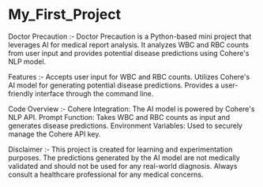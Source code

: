 # My_First_Project
Doctor Precaution :-
Doctor Precaution is a Python-based mini project that leverages AI for medical report analysis. It analyzes WBC and RBC counts from user input and provides potential disease predictions using Cohere's NLP model.

Features :-
Accepts user input for WBC and RBC counts.
Utilizes Cohere's AI model for generating potential disease predictions.
Provides a user-friendly interface through the command line.

Code Overview :-
Cohere Integration: The AI model is powered by Cohere's NLP API.
Prompt Function: Takes WBC and RBC counts as input and generates disease predictions.
Environment Variables: Used to securely manage the Cohere API key.


Disclaimer :-
This project is created for learning and experimentation purposes. The predictions generated by the AI model are not medically validated and should not be used for any real-world diagnosis. Always consult a healthcare professional for any medical concerns.
